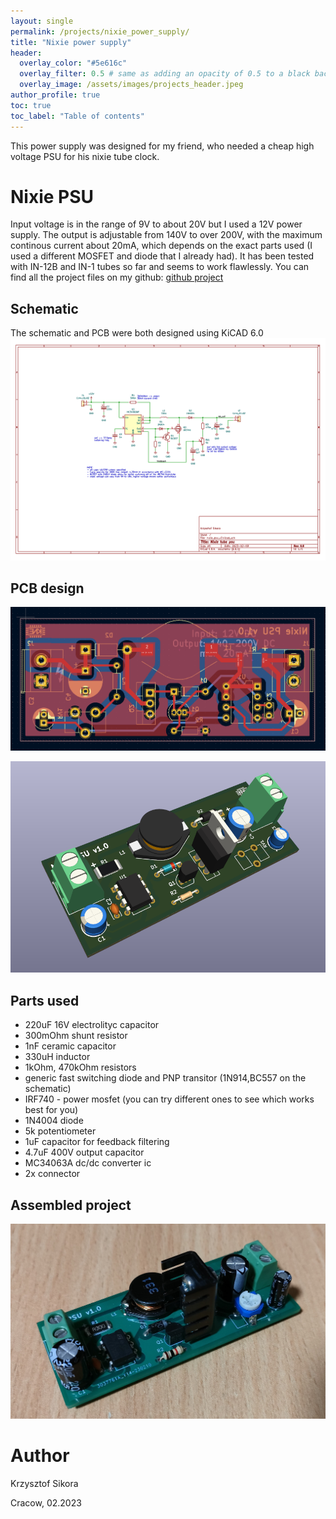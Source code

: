 ```yaml
---
layout: single
permalink: /projects/nixie_power_supply/
title: "Nixie power supply"
header:
  overlay_color: "#5e616c"
  overlay_filter: 0.5 # same as adding an opacity of 0.5 to a black background
  overlay_image: /assets/images/projects_header.jpeg
author_profile: true
toc: true
toc_label: "Table of contents"
---
```



This power supply was designed for my friend, who needed a cheap high voltage PSU for his nixie tube clock.

# Nixie PSU
Input voltage is in the range of 9V to about 20V but I used a 12V power supply. The output is adjustable from 140V to over 200V,
with the maximum continous current about 20mA, which depends on the exact parts used (I used a different MOSFET and diode that I already had).
It has been tested with IN-12B and IN-1 tubes so far and seems to work flawlessly.
You can find all the project files on my github: [github project](https://github.com/411568/)

## Schematic
The schematic and PCB were both designed using KiCAD 6.0
![Schematic kicad](/assets/images/nixie_power_supply/schematic.PNG)

## PCB design
![PCB kicad](/assets/images/nixie_power_supply/pcb.PNG)


![3d view](/assets/images/nixie_power_supply/3dview.PNG)

## Parts used
* 220uF 16V electrolityc capacitor
* 300mOhm shunt resistor
* 1nF ceramic capacitor
* 330uH inductor
* 1kOhm, 470kOhm resistors
* generic fast switching diode and PNP transitor (1N914,BC557 on the schematic)
* IRF740 - power mosfet (you can try different ones to see which works best for you)
* 1N4004 diode
* 5k potentiometer
* 1uF capacitor for feedback filtering
* 4.7uF 400V output capacitor
* MC34063A dc/dc converter ic
* 2x connector

## Assembled project
![PCB kicad](/assets/images/nixie_power_supply/finished.jpg)

# Author
Krzysztof Sikora

Cracow, 02.2023